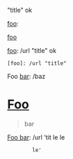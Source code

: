 [foo]: /url
"title" ok

[foo]: /url\bar\*baz "foo\"bar\baz"

[foo]: /url "title"

   [foo]:
      /url
           'the title'

[Foo*bar\]]:my_(url) 'title (with parens)'

[Foo bar]:
<my url>
'title'

[foo]:
/url

[foo]:

[foo]

[ΑΓΩ]: /φου

[foo]: /url "title" ok

    [foo]: /url "title"

Foo
[bar]: /baz

# [Foo]
[foo]: /url
> bar

[foo]: /foo-url "foo"
[bar]: /bar-url
  "bar"
[baz]: /baz-url

> [foo]: /url

[*foo*]: /url "title"

[foo`]: /url "tit`le"

[Foo
  bar]: /url 'tit
            le
            le
            le'


[Foo
  bar]: /url 'tit
            le
            le

            le'


